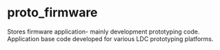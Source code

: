 # proto_firmware
Stores firmware application- mainly development prototyping code. Application base code developed for various LDC prototyping platforms. 
